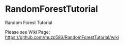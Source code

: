 # RandomForestTutorial
Random Forest Tutorial

Please see Wiki Page: https://github.com/muzo583/RandomForestTutorial/wiki
